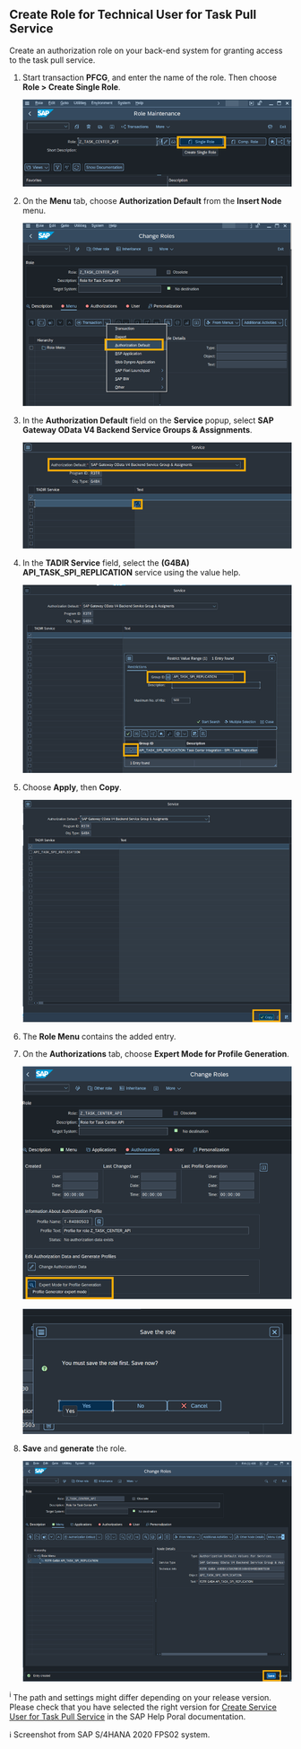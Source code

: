 ## Create Role for Technical User for Task Pull Service
Create an authorization role on your back-end system for granting access to the task pull service.

1. Start transaction **PFCG**, and enter the name of the role. Then choose **Role > Create Single Role**.

    ![PFCG - Step1](images/s4h-pfcg-create-role.png)

2. On the **Menu** tab, choose **Authorization Default** from the **Insert Node** menu.

    ![PFCG - Step2](images/s4h-pfcg-create-role-step1.png)

3. In the **Authorization Default** field on the **Service** popup, select **SAP Gateway OData V4 Backend Service Groups & Assignments**.

    ![PFCG - Step3](images/s4h-pfcg-create-role-step2.png)

4. In the **TADIR Service** field, select the **(G4BA) API_TASK_SPI_REPLICATION** service using the value help.

    ![PFCG - Step4](images/s4h-pfcg-create-role-step3.png)

5. Choose **Apply**, then **Copy**.

    ![PFCG - Step5](images/s4h-pfcg-create-role-step4.png)

6. The **Role Menu** contains the added entry.

7. On the **Authorizations** tab, choose **Expert Mode for Profile Generation**.
    
    ![PFCG - Step6](images/s4h-pfcg-create-role-generate-profile.png)

    ![PFCG - Step7](images/s4h-pfcg-create-role-generate-profile-step1.png)
  
8. **Save** and **generate** the role.
    
    ![PFCG - Step6](images/s4h-pfcg-create-role-step5.png)


<sup>i</sup> The path and settings might differ depending on your release version. Please check that you have selected the right version for [Create Service User for Task Pull Service](https://help.sap.com/docs/SAP_S4HANA_ON-PREMISE/0f18dddf28764f5b807ecd80549044cc/229c5a1f659341efa2bb6205159d6209.html?version=2021.002) in the SAP Help Poral documentation.

ℹ Screenshot from SAP S/4HANA 2020 FPS02 system.
